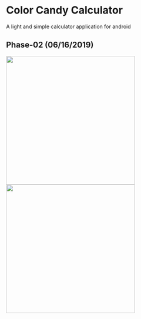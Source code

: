 # Color Candy Calculator
A light and simple calculator application for android
## Phase-02 (06/16/2019)
<img src="https://user-images.githubusercontent.com/25170682/59562318-49141080-903c-11e9-9df5-b15e4fc6efde.png" width="350"> <img src="https://user-images.githubusercontent.com/25170682/59562317-49141080-903c-11e9-8e93-dbe2683702b5.png" width="350">
